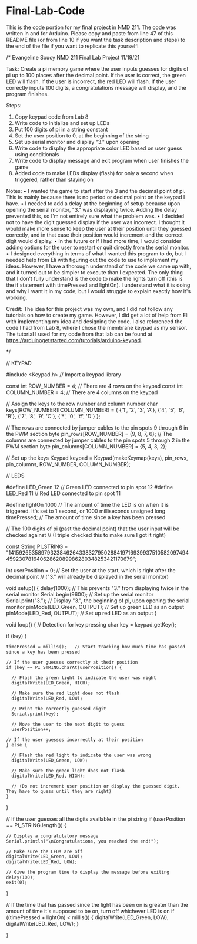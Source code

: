 # Final-Lab-Code
This is the code portion for my final project in NMD 211. The code was written in and for Arduino. Please copy and paste from line 47 of this README file (or from line 10 if you want the task description and steps) to the end of the file if you want to replicate this yourself!

/*
  Evangeline Soucy
  NMD 211
  Final Lab Project
  11/19/21

  Task: 
  Create a pi memory game where the user inputs guesses for digits of pi up to 100 places after the decimal point.
  If the user is correct, the green LED will flash.
  If the user is incorrect, the red LED will flash.
  If the user correctly inputs 100 digits, a congratulations message will display, and the program finishes.

  Steps:
  1. Copy keypad code from Lab 8
  2. Write code to initialize and set up LEDs
  3. Put 100 digits of pi in a string constant
  4. Set the user position to 0, at the beginning of the string
  5. Set up serial monitor and display "3." upon opening
  6. Write code to display the appropriate color LED based on user guess using conditionals
  7. Write code to display message and exit program when user finishes the game
  8. Added code to make LEDs display (flash) for only a second when triggered, rather than staying on

  Notes:
  • I wanted the game to start after the 3 and the decimal point of pi. This is mainly because there is no period or
    decimal point on the keypad I have.
  • I needed to add a delay at the beginning of setup because upon opening the serial monitor, "3." was displaying twice. Adding 
    the delay prevented this, so I'm not entirely sure what the problem was. 
  • I decided not to have the digit guessed display if the user was incorrect. I thought it would make more sense to keep the user
    at their position until they guessed correctly, and in that case their position would increment and the correct digit would display.
  • In the future or if I had more time, I would consider adding options for the user to restart or quit directly from the serial monitor.
  • I designed everything in terms of what I wanted this program to do, but I needed help from Eli with figuring out the code to use to 
    implement my ideas. However, I have a thorough understand of the code we came up with, and it turned out to be simpler to execute than
    I expected. The only thing that I don't fully understand is the code to make the lights turn off (this is the if statement with 
    timePressed and lightOn). I understand what it is doing and why I want it in my code, but I would struggle to explain exactly how it's 
    working. 
  
  Credit:
  The idea for this project was my own, and I did not follow any tutorials on how to create my game. However, I did get a lot of help from
  Eli with implementing my idea and designing the code. I also referenced the code I had from Lab 8, where I chose the membrane keypad as
  my sensor. The tutorial I used for my code from that lab can be found at https://arduinogetstarted.com/tutorials/arduino-keypad.

*/

// KEYPAD

#include <Keypad.h> // Import a keypad library

const int ROW_NUMBER = 4; // There are 4 rows on the keypad
const int COLUMN_NUMBER = 4; // There are 4 columns on the keypad

// Assign the keys to the row number and column number
char keys[ROW_NUMBER][COLUMN_NUMBER] = {
  {'1', '2', '3', 'A'},
  {'4', '5', '6', 'B'},
  {'7', '8', '9', 'C'},
  {'*', '0', '#', 'D'}
};

// The rows are connected by jumper cables to the pin spots 9 through 6 in the PWM section
byte pin_rows[ROW_NUMBER] = {9, 8, 7, 6};
// The columns are connected by jumper cables to the pin spots 5 through 2 in the PWM section
byte pin_columns[COLUMN_NUMBER] = {5, 4, 3, 2};

// Set up the keys
Keypad keypad = Keypad(makeKeymap(keys), pin_rows, pin_columns, ROW_NUMBER, COLUMN_NUMBER);

// LEDS

#define LED_Green 12    // Green LED connected to pin spot 12
#define LED_Red 11      // Red LED connected to pin spot 11

#define lightOn 1000        // The amount of time the LED is on when it is triggered. It's set to 1 second, or 1000 milliseconds
unsigned long timePressed;  // The amount of time since a key has been pressed

// The 100 digits of pi (past the decimal point) that the user input will be checked against
// (I triple checked this to make sure I got it right)

const String PI_STRING = "1415926535897932384626433832795028841971693993751058209749445923078164062862089986280348253421170679";

int userPosition = 0;   // Set the user at the start, which is right after the decimal point
                        // ("3." will already be displayed in the serial monitor)

void setup() {
  delay(1000);                  // This prevents "3." from displaying twice in the serial monitor
  Serial.begin(9600);           // Set up the serial monitor
  Serial.print("3.");           // Display "3.", the beginning of pi, upon opening the serial monitor
  pinMode(LED_Green, OUTPUT);   // Set up green LED as an output
  pinMode(LED_Red, OUTPUT);     // Set up red LED as an output
}

void loop() {
  // Detection for key pressing
  char key = keypad.getKey();
  
  if (key) {

    timePressed = millis();   // Start tracking how much time has passed since a key has been pressed

    // If the user guesses correctly at their position
    if (key == PI_STRING.charAt(userPosition)) {
     
      // Flash the green light to indicate the user was right
      digitalWrite(LED_Green, HIGH);
      
      // Make sure the red light does not flash
      digitalWrite(LED_Red, LOW);
      
      // Print the correctly guessed digit
      Serial.print(key);

      // Move the user to the next digit to guess
      userPosition++;

    // If the user guesses incorrectly at their position
    } else {

      // Flash the red light to indicate the user was wrong
      digitalWrite(LED_Green, LOW);

      // Make sure the green light does not flash
      digitalWrite(LED_Red, HIGH);

      // (Do not increment user position or display the guessed digit. They have to guess until they are right)
    }
    
  }

  // If the user guesses all the digits available in the pi string
  if (userPosition == PI_STRING.length()) {

    // Display a congratulatory message
    Serial.println("\nCongratulations, you reached the end!");

    // Make sure the LEDs are off
    digitalWrite(LED_Green, LOW);
    digitalWrite(LED_Red, LOW);

    // Give the program time to display the message before exiting
    delay(100);
    exit(0);
  }

  // If the time that has passed since the light has been on is greater than the amount of time it's supposed to be on, turn off whichever LED is on
  if ((timePressed + lightOn) < millis()) {
    digitalWrite(LED_Green, LOW);
    digitalWrite(LED_Red, LOW);
  }

}
